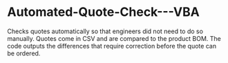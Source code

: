 # Automated-Quote-Check---VBA
Checks quotes automatically so that engineers did not need to do so manually. 
Quotes come in CSV and are compared to the product BOM. 
The code outputs the differences that require correction before the quote can be ordered.
